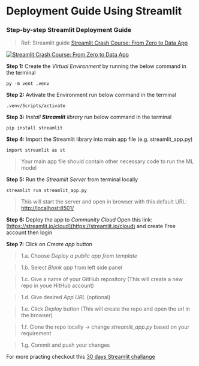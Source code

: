 # Deployment Guide Using Streamlit

### Step-by-step Streamlit Deployment Guide

> Ref: Streamlit guide [Streamlit Crash Course: From Zero to Data App](https://www.youtube.com/watch?v=d7fnzDQ5qM8)

[![Streamlit Crash Course: From Zero to Data App](https://img.youtube.com/vi/d7fnzDQ5qM8/0.jpg)](https://www.youtube.com/watch?v=d7fnzDQ5qM8)

**Step 1:** Create the _Virtual Environment_ by running the below command in the terminal

```
py -m vent .venv
```

**Step 2:** Avtivate the Environment run below command in the terminal

```
.venv/Scripts/activate
```

**Step 3:** _Install **Streamlit** library_ run below command in the terminal

```
pip install streamlit
```

**Step 4:** Import the Streamlit library into main app file (e.g. streamlit_app.py)

```
import streamlit as st
```

> Your main app file should contain other necessary code to run the ML model

**Step 5:** Run the _Streamlit Server_ from terminal locally

```
streamlit run streamlit_app.py
```

> This will start the server and open in browser with this default URL: [http://localhost:8501/](http://localhost:8501/)

**Step 6:** Deploy the app to _Community Cloud_
Open this link: [https://streamlit.io/cloud](https://streamlit.io/cloud) and create Free account then login

**Step 7:** Click on _Creare app_ button

> 1.a. Choose _Deploy a public app from template_

> 1.b. Select _Blank app_ from left side panel

> 1.c. Give a name of your GitHub repository (This will create a new repo in youe HitHub account)

> 1.d. Give desired _App URL_ (optional)

> 1.e. Click _Deploy_ button (This will create the repo and open the url in the browser)

> 1.f. Clone the repo locally -> change _streamlit_app.py_ based on your requirement

> 1.g. Commit and push your changes

For more practing checkout this [30 days Streamlit challange](http://30days.streamlit.app/)

